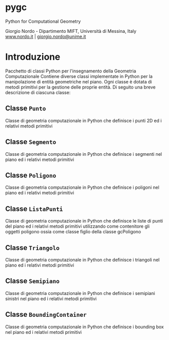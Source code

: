 # pygc
Python for Computational Geometry

Giorgio Nordo - Dipartimento MIFT, Università di Messina, Italy
www.nordo.it   |  giorgio.nordo@unime.it 

# Introduzione
Pacchetto di classi Python per l'insegnamento della Geometria Computazionale
Contiene diverse classi implementate in Python per la manipolazione di entità geometriche nel piano. Ogni classe è dotata di metodi primitivi per la gestione delle proprie entità. Di seguito una breve descrizione di ciascuna classe:

## Classe `Punto`
Classe di geometria computazionale in Python
che definisce i punti 2D ed i relativi metodi primitivi
       
## Classe `Segmento`
Classe di geometria computazionale in Python
che definisce i segmenti nel piano ed i relativi metodi primitivi

## Classe `Poligono`
Classe di geometria computazionale in Python
che definisce i poligoni nel piano ed i relativi metodi primitivi
        
## Classe `ListaPunti`
Classe di geometria computazionale in Python
che definisce le liste di punti del piano ed i relativi metodi primitivi
utilizzando come contenitore gli oggetti poligono
ossia come classe figlio della classe gcPoligono

## Classe `Triangolo`
Classe di geometria computazionale in Python
che definisce i triangoli nel piano ed i relativi metodi primitivi
      
## Classe `Semipiano`
Classe di geometria computazionale in Python
che definisce i semipiani sinistri nel piano ed i relativi metodi primitivi

## Classe `BoundingContainer`
Classe di geometria computazionale in Python
che definisce i bounding box nel piano ed i relativi metodi primitivi



